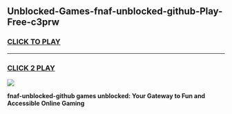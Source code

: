 
## Unblocked-Games-fnaf-unblocked-github-Play-Free-c3prw
<h3>
<a href="https://premium76.site?title=fnaf-unblocked-github&ref=10A">CLICK TO PLAY</a></h3>
<hr>

<h3>
<a href="https://premium76.site?title=fnaf-unblocked-github&ref=10A">CLICK 2 PLAY</a>
  
</h3>

<a href="https://premium76.site?title=fnaf-unblocked-github&ref=10A"><img src="https://clearcache.store/games.png"></a>


**fnaf-unblocked-github games unblocked: Your Gateway to Fun and Accessible Online Gaming**
